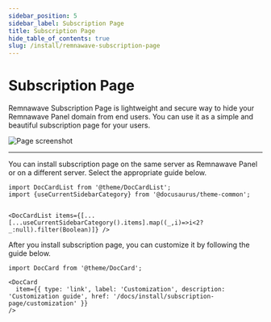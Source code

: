 ```yaml
---
sidebar_position: 5
sidebar_label: Subscription Page
title: Subscription Page
hide_table_of_contents: true
slug: /install/remnawave-subscription-page
---
```


# Subscription Page

Remnawave Subscription Page is lightweight and secure way to hide your Remnawave Panel domain from end users. You can use it as a simple and beautiful subscription page for your users.

![Page screenshot](/install/subscription-page.webp)

---

You can install subscription page on the same server as Remnawave Panel or on a different server. Select the appropriate guide below.

```mdx-code-block
import DocCardList from '@theme/DocCardList';
import {useCurrentSidebarCategory} from '@docusaurus/theme-common';


<DocCardList items={[...[...useCurrentSidebarCategory().items].map((_,i)=>i<2?_:null).filter(Boolean)]} />
```

After you install subscription page, you can customize it by following the guide below.

```mdx-code-block
import DocCard from '@theme/DocCard';

<DocCard
  item={{ type: 'link', label: 'Customization', description: 'Customization guide', href: '/docs/install/subscription-page/customization' }}
/>
```
